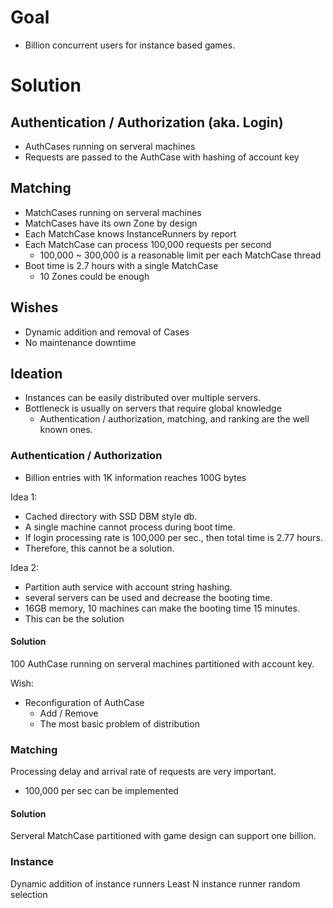 # Goal 

 - Billion concurrent users for instance based games. 
 
# Solution 

## Authentication / Authorization (aka. Login)

 - AuthCases running on serveral machines
 - Requests are passed to the AuthCase with hashing of account key  

## Matching 

 - MatchCases running on serveral machines 
 - MatchCases have its own Zone by design
 - Each MatchCase knows InstanceRunners by report 
 - Each MatchCase can process 100,000 requests per second 
   - 100,000 ~ 300,000 is a reasonable limit per each MatchCase thread
 - Boot time is 2.7 hours with a single MatchCase
   - 10 Zones could be enough
 
## Wishes 

 - Dynamic addition and removal of Cases 
 - No maintenance downtime

## Ideation

 - Instances can be easily distributed over multiple servers. 
 - Bottleneck is usually on servers that require global knowledge
   - Authentication / authorization, matching, and ranking are the well known ones.
   
### Authentication / Authorization

 - Billion entries with 1K information reaches 100G bytes

 Idea 1: 
 - Cached directory with SSD DBM style db.
 - A single machine cannot process during boot time. 
 - If login processing rate is 100,000 per sec., then total time is 2.77 hours. 
 - Therefore, this cannot be a solution. 
 
 Idea 2: 
 - Partition auth service with account string hashing. 
 - several servers can be used and decrease the booting time.   
 - 16GB memory, 10 machines can make the booting time 15 minutes.
 - This can be the solution
 
#### Solution  

 100 AuthCase running on serveral machines partitioned with account key.
 
 Wish: 
 - Reconfiguration of AuthCase 
   - Add / Remove 
   - The most basic problem of distribution
 
### Matching 

 Processing delay and arrival rate of requests are very important. 

 - 100,000 per sec can be implemented
   
#### Solution 

 Serveral MatchCase partitioned with game design can support one billion.
 
### Instance 

 Dynamic addition of instance runners
 Least N instance runner random selection
 
 
 
  
